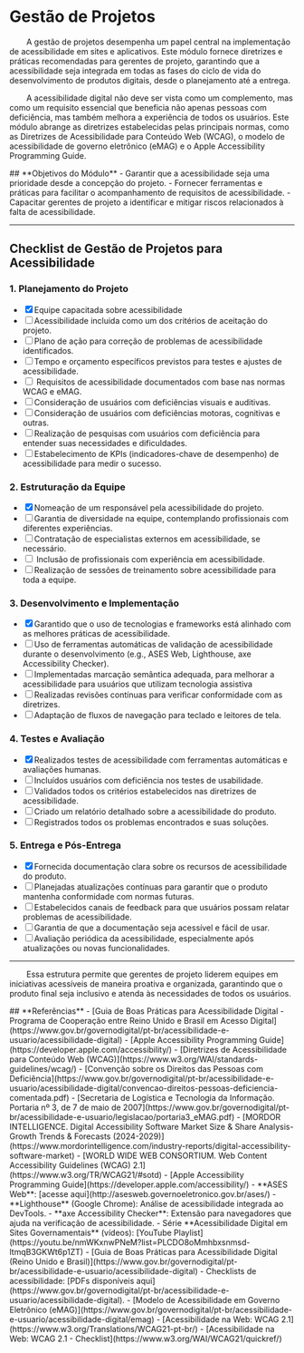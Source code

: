 # **Gestão de Projetos**
<p style="text-align: justify;">
  <p style="text-indent: 30px;">
A gestão de projetos desempenha um papel central na implementação de acessibilidade em sites e aplicativos. Este módulo fornece diretrizes e práticas recomendadas para gerentes de projeto, garantindo que a acessibilidade seja integrada em todas as fases do ciclo de vida do desenvolvimento de produtos digitais, desde o planejamento até a entrega.
  </p>
</p>
<p style="text-align: justify;">
  <p style="text-indent: 30px;">
A acessibilidade digital não deve ser vista como um complemento, mas como um requisito essencial que beneficia não apenas pessoas com deficiência, mas também melhora a experiência de todos os usuários. Este módulo abrange as diretrizes estabelecidas pelas principais normas, como as Diretrizes de Acessibilidade para Conteúdo Web (WCAG), o modelo de acessibilidade de governo eletrônico (eMAG) e o Apple Accessibility Programming Guide.
  </p>
</p>
## **Objetivos do Módulo**
- Garantir que a acessibilidade seja uma prioridade desde a concepção do projeto.
- Fornecer ferramentas e práticas para facilitar o acompanhamento de requisitos de acessibilidade.
- Capacitar gerentes de projeto a identificar e mitigar riscos relacionados à falta de acessibilidade.

---

## **Checklist de Gestão de Projetos para Acessibilidade**

### **1. Planejamento do Projeto**

<ul class="checklist">
    <li><input type="checkbox" id="task2" checked><label for="task2">Equipe capacitada sobre acessibilidade </label></li>
    <li><input type="checkbox" id="task3"><label for="task3">Acessibilidade incluida como um dos critérios de aceitação do projeto.</label></li>
    <li><input type="checkbox" id="task5"><label for="task5">Plano de ação para correção de problemas de acessibilidade identificados.</label></li>
    <li><input type="checkbox" id="task4"><label for="task4">Tempo e orçamento específicos previstos para testes e ajustes de acessibilidade.</label></li>
    <li><input type="checkbox" id="task1"><label for="task1"> Requisitos de acessibilidade documentados com base nas normas WCAG e eMAG.</label></li>
    <li><input type="checkbox" id="task1"><label for="task1">Consideração de usuários com deficiências visuais e auditivas.</label></li>
    <li><input type="checkbox" id="task1"><label for="task1">Consideração de usuários com deficiências motoras, cognitivas e outras.</label></li>
    <li><input type="checkbox" id="task1"><label for="task1">Realização de pesquisas com usuários com deficiência para entender suas necessidades e dificuldades.</label></li>
    <li><input type="checkbox" id="task1"><label for="task1">Estabelecimento de KPIs (indicadores-chave de desempenho) de acessibilidade para medir o sucesso.</label></li>
</ul>

### **2. Estruturação da Equipe**
<ul class="checklist">
    <li><input type="checkbox" id="task2" checked><label for="task2">Nomeação de um responsável pela acessibilidade do projeto. </label></li>
    <li><input type="checkbox" id="task3"><label for="task3">Garantia de diversidade na equipe, contemplando profissionais com diferentes experiências.</label></li>
    <li><input type="checkbox" id="task4"><label for="task4">Contratação de especialistas externos em acessibilidade, se necessário.</label></li>
    <li><input type="checkbox" id="task1"><label for="task1"> Inclusão de profissionais com experiência em acessibilidade.</label></li>
    <li><input type="checkbox" id="task5"><label for="task5">Realização de sessões de treinamento sobre acessibilidade para toda a equipe.</label></li>
</ul>

### **3. Desenvolvimento e Implementação**
<ul class="checklist">
    <li><input type="checkbox" id="task2" checked><label for="task2">Garantido que o uso de tecnologias e frameworks está alinhado com as melhores práticas de acessibilidade.</label></li>
    <li><input type="checkbox" id="task3"><label for="task3">Uso de ferramentas automáticas de validação de acessibilidade durante o desenvolvimento (e.g., ASES Web, Lighthouse, axe Accessibility Checker).</label></li>
    <li><input type="checkbox" id="task3"><label for="task3">Implementadas marcação semântica adequada, para melhorar a acessibilidade para usuários que utilizam tecnologia assistiva</label></li>
    <li><input type="checkbox" id="task4"><label for="task4">Realizadas revisões contínuas para verificar conformidade com as diretrizes.</label></li>
    <li><input type="checkbox" id="task4"><label for="task4">Adaptação de fluxos de navegação para teclado e leitores de tela.</label></li>
</ul>


### **4. Testes e Avaliação**
<ul class="checklist">
    <li><input type="checkbox" id="task2" checked><label for="task2">Realizados testes de acessibilidade com ferramentas automáticas e avaliações humanas.</label></li>
    <li><input type="checkbox" id="task1"><label for="task1">Incluídos usuários com deficiência nos testes de usabilidade.</label></li>
    <li><input type="checkbox" id="task4"><label for="task4">Validados todos os critérios estabelecidos nas diretrizes de acessibilidade. </label></li>
    <li><input type="checkbox" id="task4"><label for="task4">Criado um relatório detalhado sobre a acessibilidade do produto.</label></li>
    <li><input type="checkbox" id="task4"><label for="task4">Registrados todos os problemas encontrados e suas soluções.</label></li>
</ul>

### **5. Entrega e Pós-Entrega**
<ul class="checklist">
    <li><input type="checkbox" id="task2" checked><label for="task2">Fornecida documentação clara sobre os recursos de acessibilidade do produto.</label></li>
    <li><input type="checkbox" id="task1"><label for="task1">Planejadas atualizações contínuas para garantir que o produto mantenha conformidade com normas futuras.</label></li>
    <li><input type="checkbox" id="task4"><label for="task4">Estabelecidos canais de feedback para que usuários possam relatar problemas de acessibilidade. </label></li>
    <li><input type="checkbox" id="task4"><label for="task4">Garantia de que a documentação seja acessível e fácil de usar.</label></li>
    <li><input type="checkbox" id="task4"><label for="task4">Avaliação periódica da acessibilidade, especialmente após atualizações ou novas funcionalidades.</label></li>
</ul>

---
<p style="text-align: justify;">
  <p style="text-indent: 30px;">
Essa estrutura permite que gerentes de projeto liderem equipes em iniciativas acessíveis de maneira proativa e organizada, garantindo que o produto final seja inclusivo e atenda às necessidades de todos os usuários.
  </p>
</p>
## **Referências**
- [Guia de Boas Práticas para Acessibilidade Digital - Programa de Cooperação entre Reino Unido e Brasil em Acesso Digital](https://www.gov.br/governodigital/pt-br/acessibilidade-e-usuario/acessibilidade-digital)
- [Apple Accessibility Programming Guide](https://developer.apple.com/accessibility/)
- [Diretrizes de Acessibilidade para Conteúdo Web (WCAG)](https://www.w3.org/WAI/standards-guidelines/wcag/)
- [Convenção sobre os Direitos das Pessoas com Deficiência](https://www.gov.br/governodigital/pt-br/acessibilidade-e-usuario/acessibilidade-digital/convencao-direitos-pessoas-deficiencia-comentada.pdf)
- [Secretaria de Logística e Tecnologia da Informação. Portaria nº 3, de 7 de maio de 2007](https://www.gov.br/governodigital/pt-br/acessibilidade-e-usuario/legislacao/portaria3_eMAG.pdf)
- [MORDOR INTELLIGENCE. Digital Accessibility Software Market Size & Share Analysis- Growth Trends & Forecasts (2024-2029)](https://www.mordorintelligence.com/industry-reports/digital-accessibility-software-market)
- [WORLD WIDE WEB CONSORTIUM. Web Content Accessibility Guidelines (WCAG) 2.1](https://www.w3.org/TR/WCAG21/#sotd)
- [Apple Accessibility Programming Guide](https://developer.apple.com/accessibility/)  
- **ASES Web**: [acesse aqui](http://asesweb.governoeletronico.gov.br/ases/)  
- **Lighthouse** (Google Chrome): Análise de acessibilidade integrada ao DevTools.  
- **axe Accessibility Checker**: Extensão para navegadores que ajuda na verificação de acessibilidade.  
- Série **Acessibilidade Digital em Sites Governamentais** (vídeos): [YouTube Playlist](https://youtu.be/nmWKxnwPNeM?list=PLCDO8oMmhbxsnmsd-ltmqB3GKWt6p1ZT)  
- [Guia de Boas Práticas para Acessibilidade Digital (Reino Unido e Brasil)](https://www.gov.br/governodigital/pt-br/acessibilidade-e-usuario/acessibilidade-digital)  
- Checklists de acessibilidade: [PDFs disponíveis aqui](https://www.gov.br/governodigital/pt-br/acessibilidade-e-usuario/acessibilidade-digital).  
- [Modelo de Acessibilidade em Governo Eletrônico (eMAG)](https://www.gov.br/governodigital/pt-br/acessibilidade-e-usuario/acessibilidade-digital/emag)
- [Acessibilidade na Web: WCAG 2.1](https://www.w3.org/Translations/WCAG21-pt-br/)
- [Acessibilidade na Web: WCAG 2.1 - Checklist](https://www.w3.org/WAI/WCAG21/quickref/)
